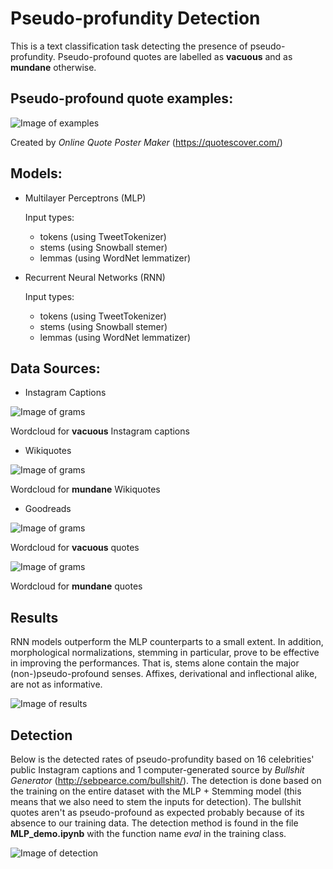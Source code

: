 # Pseudo-profundity Detection

This is a text classification task detecting the presence of pseudo-profundity. Pseudo-profound quotes are labelled as **vacuous** and as **mundane** otherwise.

## Pseudo-profound quote examples:

![Image of examples](https://raw.githubusercontent.com/jerrychihchun/pseudo-profunidity/master/figures/quotes.png)

Created by *Online Quote Poster Maker* (https://quotescover.com/) 

## Models:
- Multilayer Perceptrons (MLP)

  Input types:
  - tokens (using TweetTokenizer)
  - stems (using Snowball stemer)
  - lemmas (using WordNet lemmatizer)
- Recurrent Neural Networks (RNN)

  Input types:
  - tokens (using TweetTokenizer)
  - stems (using Snowball stemer)
  - lemmas (using WordNet lemmatizer)
  
## Data Sources:
- Instagram Captions

![Image of grams](https://raw.githubusercontent.com/jerrychihchun/pseudo-profunidity/master/figures/gram.png)

Wordcloud for **vacuous** Instagram captions

- Wikiquotes

![Image of grams](https://raw.githubusercontent.com/jerrychihchun/pseudo-profunidity/master/figures/wiki.png)

Wordcloud for **mundane** Wikiquotes
- Goodreads

![Image of grams](https://raw.githubusercontent.com/jerrychihchun/pseudo-profunidity/master/figures/inspiration.png)

Wordcloud for **vacuous** quotes

![Image of grams](https://raw.githubusercontent.com/jerrychihchun/pseudo-profunidity/master/figures/science.png)

Wordcloud for **mundane** quotes

## Results

RNN models outperform the MLP counterparts to a small extent. In addition, morphological normalizations, stemming in particular, prove to be effective in improving the performances. That is, stems alone contain the major (non-)pseudo-profound senses. Affixes, derivational and inflectional alike, are not as informative.

![Image of results](https://raw.githubusercontent.com/jerrychihchun/pseudo-profunidity/master/figures/result.png)

## Detection

Below is the detected rates of pseudo-profundity based on 16 celebrities' public Instagram captions and 1 computer-generated source by *Bullshit Generator* (http://sebpearce.com/bullshit/). The detection is done based on the training on the entire dataset with the MLP + Stemming model (this means that we also need to stem the inputs for detection). The bullshit quotes aren't as pseudo-profound as expected probably because of its absence to our training data. The detection method is found in the file **MLP_demo.ipynb** with the function name *eval* in the training class. 

![Image of detection](https://raw.githubusercontent.com/jerrychihchun/pseudo-profunidity/master/figures/detection.png)
